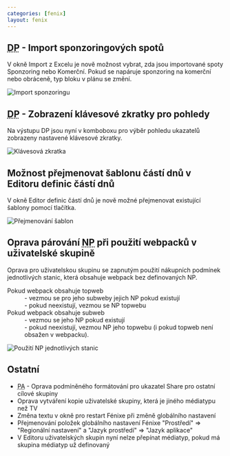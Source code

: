 ```yaml
---
categories: [fenix]
layout: fenix
---
```


## <abbr title="Detailní plán">DP</abbr> - Import sponzoringových spotů
V okně Import z Excelu je nově možnost vybrat, zda jsou importované spoty Sponzoring nebo Komerční. Pokud se napáruje sponzoring na komerční nebo obráceně, typ bloku v plánu se změní.

![Import sponzoringu]({{site.url}}/data/dp_import_sponzor.png)

## <abbr title="Detailní plán">DP</abbr> - Zobrazení klávesové zkratky pro pohledy
Na výstupu DP jsou nyní v komboboxu pro výběr pohledu ukazatelů zobrazeny nastavené klávesové zkratky.

![Klávesová zkratka]({{site.url}}/data/dp_template_keybind.png)

## Možnost přejmenovat šablonu částí dnů v Editoru definic částí dnů
V okně Editor definic částí dnů je nově možné přejmenovat existující šablony pomocí tlačítka.

![Přejmenování šablon]({{site.url}}/data/edcd_template_rename.png)

## Oprava párování <abbr title="Nákupní podmínky">NP</abbr> při použití webpacků v uživatelské skupině
Oprava pro uživatelskou skupinu se zapnutým použití nákupních podmínek jednotlivých stanic, která obsahuje webpack bez definovaných NP.
<dl>
<dt>Pokud webpack obsahuje topweb</dt>
  <dd>- vezmou se pro jeho subweby jejich NP pokud existují</dd>
  <dd>- pokud neexistují, vezmou se NP topwebu</dd>
<dt>Pokud webpack obsahuje subweb</dt>
  <dd>- vezmou se jeho NP pokud existují</dd>
  <dd>- pokud neexistují, vezmou NP jeho topwebu (i pokud topweb není obsažen v webpacku). </dd>
</dl>
  
![Použití NP jednotlivých stanic]({{site.url}}/data/np_use_children.png)

## Ostatní
<ul>
<li><abbr title="Postanalýza">PA</abbr> - Oprava podmíněného formátování pro ukazatel Share pro ostatní cílové skupiny</li>
<li>Oprava vytváření kopie uživatelské skupiny, která je jiného médiatypu než TV</li>
<li>Změna textu v okně pro restart Fénixe při změně globálního nastavení</li>
<li>Přejmenování položek globálního nastavení Fénixe "Prostředí" => "Regionální nastavení" a "Jazyk prostředí" => "Jazyk aplikace"</li>
<li>V Editoru uživatelských skupin nyní nelze přepínat médiatyp, pokud má skupina médiatyp už definovaný</li>
</ul>
